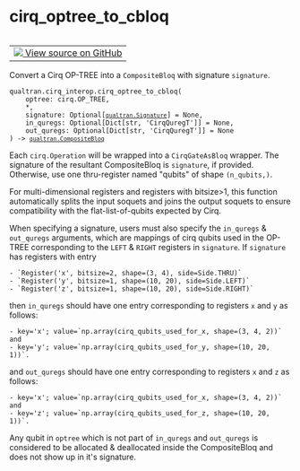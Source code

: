# cirq_optree_to_cbloq


<table class="tfo-notebook-buttons tfo-api nocontent" align="left">
<td>
  <a target="_blank" href="https://github.com/quantumlib/Qualtran/blob/main/qualtran/cirq_interop/_cirq_to_bloq.py#L325-L436">
    <img src="https://www.tensorflow.org/images/GitHub-Mark-32px.png" />
    View source on GitHub
  </a>
</td>
</table>



Convert a Cirq OP-TREE into a `CompositeBloq` with signature `signature`.


<pre class="devsite-click-to-copy prettyprint lang-py tfo-signature-link">
<code>qualtran.cirq_interop.cirq_optree_to_cbloq(
    optree: cirq.OP_TREE,
    *,
    signature: Optional[<a href="../../qualtran/Signature.html"><code>qualtran.Signature</code></a>] = None,
    in_quregs: Optional[Dict[str, 'CirqQuregT']] = None,
    out_quregs: Optional[Dict[str, 'CirqQuregT']] = None
) -> <a href="../../qualtran/CompositeBloq.html"><code>qualtran.CompositeBloq</code></a>
</code></pre>



<!-- Placeholder for "Used in" -->

 Each `cirq.Operation` will be wrapped into a `CirqGateAsBloq` wrapper.
 The signature of the resultant CompositeBloq is `signature`, if provided. Otherwise, use
 one thru-register named "qubits" of shape `(n_qubits,)`.

 For multi-dimensional registers and registers with bitsize>1, this function automatically
 splits the input soquets and joins the output soquets to ensure compatibility with the
 flat-list-of-qubits expected by Cirq.

 When specifying a signature, users must also specify the `in_quregs` & `out_quregs` arguments,
 which are mappings of cirq qubits used in the OP-TREE corresponding to the `LEFT` & `RIGHT`
 registers in `signature`. If `signature` has registers with entry

    - `Register('x', bitsize=2, shape=(3, 4), side=Side.THRU)`
    - `Register('y', bitsize=1, shape=(10, 20), side=Side.LEFT)`
    - `Register('z', bitsize=1, shape=(10, 20), side=Side.RIGHT)`

then `in_quregs` should have one entry corresponding to registers `x` and `y` as follows:

    - key='x'; value=`np.array(cirq_qubits_used_for_x, shape=(3, 4, 2))` and
    - key='y'; value=`np.array(cirq_qubits_used_for_y, shape=(10, 20, 1))`.
and `out_quregs` should have one entry corresponding to registers `x` and `z` as follows:

    - key='x'; value=`np.array(cirq_qubits_used_for_x, shape=(3, 4, 2))` and
    - key='z'; value=`np.array(cirq_qubits_used_for_z, shape=(10, 20, 1))`.

Any qubit in `optree` which is not part of `in_quregs` and `out_quregs` is considered to be
allocated & deallocated inside the CompositeBloq and does not show up in it's signature.